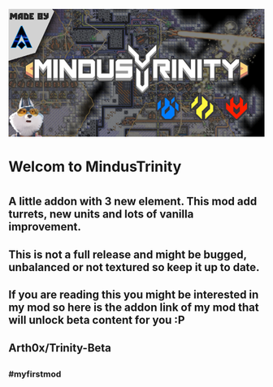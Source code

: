 ![](https://github.com/Arth0x/AetherUnbound/blob/master/sprites/ui/front-cover.png)

<h1>Welcom to MindusTrinity<h1>

<h2>A little addon with 3 new element. This mod add turrets, new units and lots of vanilla improvement.<h2>

<h2>This is not a full release and might be bugged, unbalanced or not textured so keep it up to date.<h2>

<h2>If you are reading this you might be interested in my mod so here is the addon link of my mod that will unlock beta content for you :P<h2>

<h2>Arth0x/Trinity-Beta<h2>

<h3>#myfirstmod<h3>







